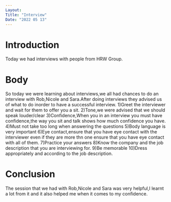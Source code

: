 ```yaml
---
Layout:
Title: "Interview"
Date: "2022 05 13"
---
```



# Introduction
Today we had interviews with people from HRW Group.

# Body 
So today we were learning about interviews,we all had chances to do an interview with Rob,Nicole and Sara.After doing interviews they advised us of what to do inorder to have a successful interview.
1)Greet the interviewer and wait for them to offer you a sit.
2)Tone,we were advised that we should speak louder/clear
3)Confidence,When you in an interview you must have confidence,the way you sit and talk shows how much confidence you have.
4)Must not take too long when answering the questions
5)Body language is very important
6)Eye contact,ensure that you have eye contact with the interviewer even if they are more thn one ensure that you have eye contact with all of them.
7)Practice your answers
8)Know the company and the job description that you are interviewing for.
9)Be memorable
10)Dress appropriately and according to the job description.

# Conclusion
The session that we had with Rob,Nicole and Sara was very helpful,I learnt a lot from it and it also helped me when it comes to my confidence.























